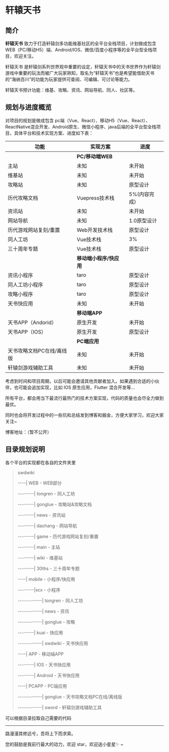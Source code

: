 # 轩辕天书

## 简介

<strong>轩辕天书</strong> 致力于打造轩辕剑多功能维基社区的全平台全栈项目，计划做成包含WEB（PC/移动H5）端、Android/IOS、微信/百度小程序等的全平台型全栈项目，欢迎关注。

轩辕天书 是轩辕剑系列世界观中重要的设定，轩辕天书中的天书世界作为轩辕剑游戏中重要的玩法而被广大玩家熟知，取名为“轩辕天书”也是希望能借助天书的“海纳百川”的功能为玩家提供可查阅、可编辑、可讨论等能力。

轩辕天书预计功能：维基、攻略、资讯、网站导航、同人、社区等。

## 规划与进度概览

对项目的规划是做成包含 pc端（Vue、React）、移动H5（Vue、React）、ReactNative混合开发、Android原生、微信小程序、java后端的全平台型全栈项目，具体平台和技术实现方案、进度如下表：

| 功能         | 实现方案           | 进度   |
| ------------ | ------------------ | ------ |
||<strong>PC/移动端WEB</strong>||
| 主站                | 未知           |未开始|
| 维基站              | 未知           |未开始|
| 攻略站              | 未知           |原型设计|
| 历代攻略文档         | Vuepress技术栈 |5%(内容完成)|
| 资讯站              | 未知           |未开始|
| 网站导航            | 未知           |1.0原型设计|
| 历代游戏网站复刻/重置|Web开发技术栈    |原型设计|
| 同人工坊            |Vue技术栈       |3%|
| 三十周年专题        |Vue技术栈       |原型设计|
||<strong>移动端小程序/快应用</strong>||
|资讯小程序|taro|原型设计|
|同人工坊小程序|taro|原型设计|
|攻略小程序|taro|原型设计|
|天书快应用|未知|未开始|
||<strong>移动端APP</strong>||
|天书APP（Andorid）|原生开发|未开始|
|天书APP（IOS）|原生开发|原型设计|
||<strong>PC端应用</strong>||
|天书攻略文档PC在线/离线版|未知|未开始|
|轩辕剑游戏辅助工具|未知|未开始|



考虑到时间和项目周期，以后可能会邀请其他贡献者加入。如果遇到合适的小伙伴，也可能会追加实现，比如 IOS 原生应用，Flutter 混合开发等…

所有平台，都会用当下最流行最热门的技术方案实现，代码的质量也会尽全力做到最优。


同时也会将开发过程中的一些坑和总结发到博客和掘金，方便大家学习，欢迎大家关注~

博客地址：（暂不公开）


<!-- ##开发进度

目前产品还在原型设计与初步开发中，pc 端用 `Vue` + `Element` 开发接近完成，后端用 `Java` 技术栈的 `SpringCloud` 微服务开发，也接近完成。等联调完接口就可以上线了，届时大家可以体验一下~ -->



## 目录规划说明

各个平台的实现都在各自的文件夹里

> swdwiki
>
> ----| WEB  - WEB部分
>
> --------| tongren -   同人工坊
>
> --------| gonglue -  攻略站&攻略文档
>
> --------| news - 资讯站
>
> --------| daohang -  网站导航
>
> --------| game -  历代游戏网站复刻/重置
>
> --------| main -  主站
>
> --------| wiki -  维基站
>
> --------| 30ths -  三十周年专题
>
> ----| mobile -  小程序/快应用
>
> --------|xcx - 小程序
>
> ------------| tongren  -  同人工坊
>
> ------------| news  -   资讯
>
> ------------| gonglue  - 攻略
>
> --------| kuai  - 快应用
>
> ------------| swdwiki  - 天书快应用
>
> ----| APP  - 移动端APP
>
> --------| IOS  - 天书快应用
>
> --------| Android  - 天书快应用
>
> ----| PCAPP  - PC端应用
>
> ------------| gonglue  - 天书攻略文档PC在线/离线版
>
> ------------| sword  - 轩辕剑游戏辅助工具

可以根据目录拉取自己需要的代码

---

路漫漫其修远兮，吾将上下而求索。

您的鼓励是我前行最大的动力，欢迎 star，欢迎送小星星✨ ~
